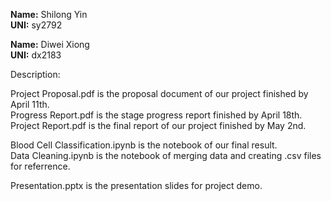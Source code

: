 **Name:** Shilong Yin  
**UNI:** sy2792

**Name:** Diwei Xiong  
**UNI:** dx2183

Description:

Project Proposal.pdf is the proposal document of our project finished by April 11th.  
Progress Report.pdf is the stage progress report finished by April 18th.  
Project Report.pdf is the final report of our project finished by May 2nd.

Blood Cell Classification.ipynb is the notebook of our final result.  
Data Cleaning.ipynb is the notebook of merging data and creating .csv files for referrence.

Presentation.pptx is the presentation slides for project demo.
